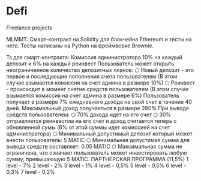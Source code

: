 # Defi
Freelance projects

MLMMT:
Смарт-контракт на Solidity для блокчейна Ethereum и тесты на него.
Тесты написаны на Python на фреймворке Brownie.

Тз для смарт-контракта:
Комиссия администратора 10% на каждый депозит и 6% на каждый реинвест
Пользователь может открыть неограниченное количество депозитных планов:
⬡ Новый депозит - это первое и последующие пополнения счета пользователем
(В этом случае взымается комиссия на счет админа в размере 10%)
⬡ Реинвест - происходит в момент снятие средств пользователем
(В этом случае взымается комиссия на счет админа в размере 6%)
Пользователь получает в размере 7% ежедневного дохода на свой счет в течение 40 дней. Максимальный доход получаеться в размере 280%
При выводе средств пользователем:
⬡ 70% дохода идет на его счет
⬡ 30% отправляется реинвестом на его счет и доход считается теперь с обновленной сумы (6% от этой суммы идет комиссией на счет администратора)
⬡ Минимальный допустимый депозит который может внести пользователь:
5 MATIC
⬡ Минимальная допустимая сумма для вывода средств составляет: 0.05 MATIC
⬡ Максимальная сумма не ограничена, что означает пользователь может инвестировать любую сумму, превышающую 5 MATIC.
ПАРТНЕРСКАЯ ПРОГРАММА (11,5%)
1 level - 7%
2 level - 2%
3 level - 1%
4 level - 0,5%
5 level - 0,5%
6 level - 0,3%
7 level - 0,2%
